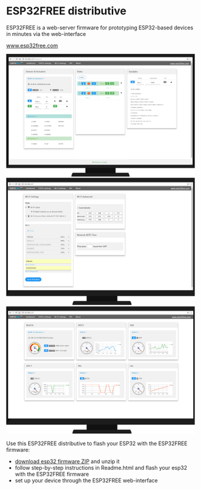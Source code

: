 # ESP32FREE distributive

ESP32FREE is a web-server firmware for prototyping ESP32-based devices in minutes via the web-interface 

www.esp32free.com

![alt text](https://github.com/omreps/esp32free/blob/master/Readme_files/ESP32_FREE_Firmware.png)
![alt text](https://github.com/omreps/esp32free/blob/master/Readme_files/ESP32_FREE_wifi.png)
![alt text](https://github.com/omreps/esp32free/blob/master/Readme_files/ESP32_FREE_dashboard.png)

Use this ESP32FREE distributive to flash your ESP32 with the ESP32FREE firmware:
- [download esp32 firmware ZIP](https://github.com/omreps/esp32free/archive/master.zip) and unzip it
- follow step-by-step instructions in Readme.html and flash your esp32 with the ESP32FREE firmware
- set up your device through the ESP32FREE web-interface
